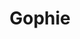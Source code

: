 ---
git: https://github.com/jankammerath/gophie
logohandle: gophie
sort: gophie
title: Gophie
website: https://gophie.org/
---